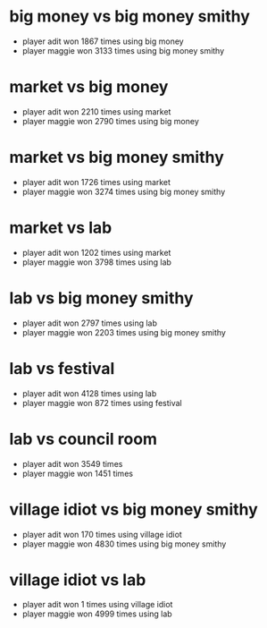 # big money vs big money smithy
- player adit won 1867 times using big money
- player maggie won 3133 times using big money smithy

# market vs big money
- player adit won 2210 times using market
- player maggie won 2790 times using big money

# market vs big money smithy
- player adit won 1726 times using market
- player maggie won 3274 times using big money smithy

# market vs lab
- player adit won 1202 times using market
- player maggie won 3798 times using lab

# lab vs big money smithy
- player adit won 2797 times using lab
- player maggie won 2203 times using big money smithy

# lab vs festival
- player adit won 4128 times using lab
- player maggie won 872 times using festival

# lab vs council room
- player adit won 3549 times
- player maggie won 1451 times

# village idiot vs big money smithy
- player adit won 170 times using village idiot
- player maggie won 4830 times using big money smithy

# village idiot vs lab
- player adit won 1 times using village idiot
- player maggie won 4999 times using lab
